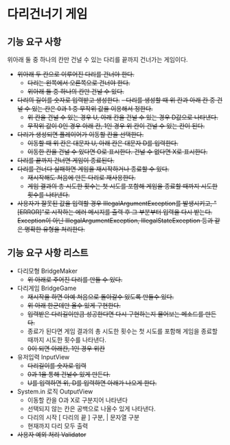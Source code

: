 # 다리건너기 게임

## 기능 요구 사항
위아래 둘 중 하나의 칸만 건널 수 있는 다리를 끝까지 건너가는 게임이다.

- ~~위아래 두 칸으로 이루어진 다리를 건너야 한다.~~
  - ~~다리는 왼쪽에서 오른쪽으로 건너야 한다.~~
  - ~~위아래 둘 중 하나의 칸만 건널 수 있다.~~
- ~~다리의 길이를 숫자로 입력받고 생성한다.~~
  ~~- 다리를 생성할 때 위 칸과 아래 칸 중 건널 수 있는 칸은 0과 1 중 무작위 값을 이용해서 정한다.~~
  - ~~위 칸을 건널 수 있는 경우 U, 아래 칸을 건널 수 있는 경우 D값으로 나타낸다.~~
  - ~~무작위 값이 0인 경우 아래 칸, 1인 경우 위 칸이 건널 수 있는 칸이 된다.~~
- ~~다리가 생성되면 플레이어가 이동할 칸을 선택한다.~~
  - ~~이동할 때 위 칸은 대문자 U, 아래 칸은 대문자 D를 입력한다.~~
  - ~~이동한 칸을 건널 수 있다면 O로 표시한다. 건널 수 없다면 X로 표시한다.~~
- ~~다리를 끝까지 건너면 게임이 종료된다.~~
- ~~다리를 건너다 실패하면 게임을 재시작하거나 종료할 수 있다.~~
  - ~~재시작해도 처음에 만든 다리로 재사용한다.~~
  - ~~게임 결과의 총 시도한 횟수는 첫 시도를 포함해 게임을 종료할 때까지 시도한 횟수를 나타낸다.~~
- ~~사용자가 잘못된 값을 입력할 경우 IllegalArgumentException를 발생시키고, "[ERROR]"로 시작하는 에러 메시지를 출력 후 그 부분부터 입력을 다시 받는다.
Exception이 아닌 IllegalArgumentException, IllegalStateException 등과 같은 명확한 유형을 처리한다.~~


## 기능 요구 사항 리스트
- 다리모형 BridgeMaker
  - ~~위 아래로 주어진 다리를 만들 수 있다.~~
- 다리게임 BridgeGame
  - ~~재시작을 하면 아예 처음으로 돌아갈수 있도록 만들수 있다.~~
  - ~~위 아래 한군데만 올수 있게 구현한다.~~
  - ~~입력받은 다리길이만큼 성공한다면 다시 구현하는지 물어보는 메소드를 만든다.~~
  - 종료가 된다면 게임 결과의 총 시도한 횟수는 첫 시도를 포함해 게임을 종료할 때까지 시도한 횟수를 나타낸다.
  - ~~0이 되면 아래칸, 1인 경우 위칸~~
- 유저입력 InputView
  - ~~다리길이를 숫자로 입력~~
  - ~~0과 1을 통해 건널수 있게 만든다.~~
  - ~~U를 입력하면 위, D를 입력하면 아래가 나오게 한다.~~
- System.in 로직 OutputView
  - 이동할 칸을 O과 X로 구분지어 나타낸다
  - 선택되지 않는 칸은 공백으로 나올수 있게 나타낸다.
  - 다리의 시작 [  다리의 끝 ] 구분, | 문자열 구분
  - 현재까지 다리 모두 출력
- ~~사용자 예외 처리 Validator~~